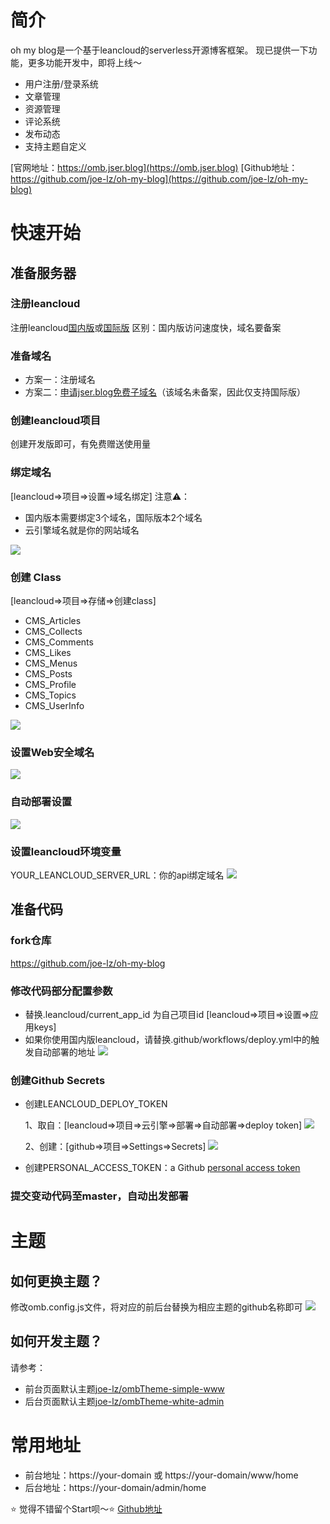 # 简介
oh my blog是一个基于leancloud的serverless开源博客框架。
现已提供一下功能，更多功能开发中，即将上线～
* 用户注册/登录系统
* 文章管理
* 资源管理
* 评论系统
* 发布动态
* 支持主题自定义

[官网地址：https://omb.jser.blog](https://omb.jser.blog)
[Github地址：https://github.com/joe-lz/oh-my-blog](https://github.com/joe-lz/oh-my-blog)


# 快速开始

## 准备服务器

### 注册leancloud
注册leancloud[国内版](https://leancloud.cn/)或[国际版](https://leancloud.app/)
区别：国内版访问速度快，域名要备案

### 准备域名
* 方案一：注册域名
* 方案二：[申请jser.blog免费子域名](https://github.com/joe-lz/jser.blog)（该域名未备案，因此仅支持国际版）

### 创建leancloud项目
创建开发版即可，有免费赠送使用量

### 绑定域名
[leancloud=>项目=>设置=>域名绑定]
注意⚠️：
* 国内版本需要绑定3个域名，国际版本2个域名
* 云引擎域名就是你的网站域名

![](https://lc-gluttony.s3.amazonaws.com/xac008ks23rB/e068be10714fab982f0d.jpg)

### 创建 Class
[leancloud=>项目=>存储=>创建class]
* CMS_Articles
* CMS_Collects
* CMS_Comments
* CMS_Likes
* CMS_Menus
* CMS_Posts
* CMS_Profile
* CMS_Topics
* CMS_UserInfo

![](https://lc-gluttony.s3.amazonaws.com/xac008ks23rB/318490347dfd79c5152d.jpg)

### 设置Web安全域名
![](https://lc-gluttony.s3.amazonaws.com/xac008ks23rB/c634de76d0b727ecd2ce.jpg)

### 自动部署设置
  ![](https://lc-gluttony.s3.amazonaws.com/xac008ks23rB/6f85dc4b10b717555992.jpg)
### 设置leancloud环境变量
YOUR_LEANCLOUD_SERVER_URL：你的api绑定域名
![](https://lc-gluttony.s3.amazonaws.com/xac008ks23rB/23e61a36c0b91a038024.jpg)

## 准备代码
### fork仓库
https://github.com/joe-lz/oh-my-blog

### 修改代码部分配置参数
* 替换.leancloud/current_app_id 为自己项目id
    [leancloud=>项目=>设置=>应用keys]
* 如果你使用国内版leancloud，请替换.github/workflows/deploy.yml中的触发自动部署的地址
  ![](https://lc-gluttony.s3.amazonaws.com/xac008ks23rB/1e60e5ad279b2b10e1d0.jpg)

### 创建Github Secrets
* 创建LEANCLOUD_DEPLOY_TOKEN

  1、取自：[leancloud=>项目=>云引擎=>部署=>自动部署=>deploy token]
  ![](https://lc-gluttony.s3.amazonaws.com/xac008ks23rB/6f85dc4b10b717555992.jpg)
  
  2、创建：[github=>项目=>Settings=>Secrets]
  ![](https://lc-gluttony.s3.amazonaws.com/xac008ks23rB/ee84de296b12437ea2b5.jpg)
* 创建PERSONAL_ACCESS_TOKEN：a Github [personal access token](https://docs.github.com/en/github/authenticating-to-github/creating-a-personal-access-token)

### 提交变动代码至master，自动出发部署

# 主题
## 如何更换主题？
修改omb.config.js文件，将对应的前后台替换为相应主题的github名称即可
![](https://lc-gluttony.s3.amazonaws.com/xac008ks23rB/927ca0532775f60c93eb.jpg)

## 如何开发主题？
请参考：
* 前台页面默认主题[joe-lz/ombTheme-simple-www](https://github.com/joe-lz/ombTheme-simple-www)
* 后台页面默认主题[joe-lz/ombTheme-white-admin](https://github.com/joe-lz/ombTheme-white-admin)

# 常用地址
* 前台地址：https://your-domain 或 https://your-domain/www/home
* 后台地址：https://your-domain/admin/home

⭐️ 觉得不错留个Start呗～⭐️ [Github地址](https://github.com/joe-lz/oh-my-blog)